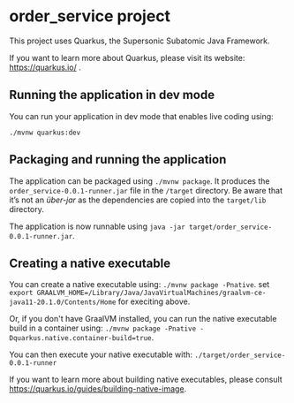 # order_service project

This project uses Quarkus, the Supersonic Subatomic Java Framework.

If you want to learn more about Quarkus, please visit its website: https://quarkus.io/ .

## Running the application in dev mode

You can run your application in dev mode that enables live coding using:
```
./mvnw quarkus:dev
```

## Packaging and running the application

The application can be packaged using `./mvnw package`.
It produces the `order_service-0.0.1-runner.jar` file in the `/target` directory.
Be aware that it’s not an _über-jar_ as the dependencies are copied into the `target/lib` directory.

The application is now runnable using `java -jar target/order_service-0.0.1-runner.jar`.

## Creating a native executable

You can create a native executable using: `./mvnw package -Pnative`.
set `export GRAALVM_HOME=/Library/Java/JavaVirtualMachines/graalvm-ce-java11-20.1.0/Contents/Home` for execiting above.

Or, if you don't have GraalVM installed, you can run the native executable build in a container using: `./mvnw package -Pnative -Dquarkus.native.container-build=true`.

You can then execute your native executable with: `./target/order_service-0.0.1-runner`

If you want to learn more about building native executables, please consult https://quarkus.io/guides/building-native-image.